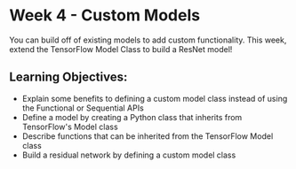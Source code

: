 # Week 4 - Custom Models
You can build off of existing models to add custom functionality. This week, extend the TensorFlow Model Class to build a ResNet model!
## Learning Objectives:
- Explain some benefits to defining a custom model class instead of using the Functional or Sequential APIs
- Define a model by creating a Python class that inherits from TensorFlow's Model class
- Describe functions that can be inherited from the TensorFlow Model class
- Build a residual network by defining a custom model class
